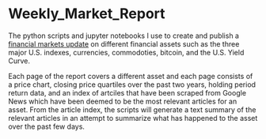 # Weekly_Market_Report
The python scripts and jupyter notebooks I use to create and publish a [financial markets update]([https://datapane.com/u/greg/reports/grals-weekly-market-update/](https://cloud.datapane.com/reports/yklX1Qk/financial-markets-update/)) on different financial assets such as the three major U.S. indexes, currencies, commodoties, bitcoin, and the U.S. Yield Curve.

Each page of the report covers a different asset and each page consists of a price chart, closing price quartiles over the past two years, holding period return data, and an index of artciles that have been scraped from Google News which have been deemed to be the most relevant articles for an asset. From the article index, the scripts will generate a text summary of the relevant articles in an attempt to summarize what has happened to the asset over the past few days.

